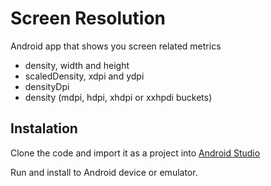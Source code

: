 # Screen Resolution

Android app that shows you screen related metrics
- density, width and height
- scaledDensity, xdpi and ydpi
- densityDpi
- density (mdpi, hdpi, xhdpi or xxhpdi buckets)

## Instalation

Clone the code and import it as a project into [Android Studio](http://developer.android.com/intl/es/tools/studio/index.html)

Run and install to Android device or emulator.





